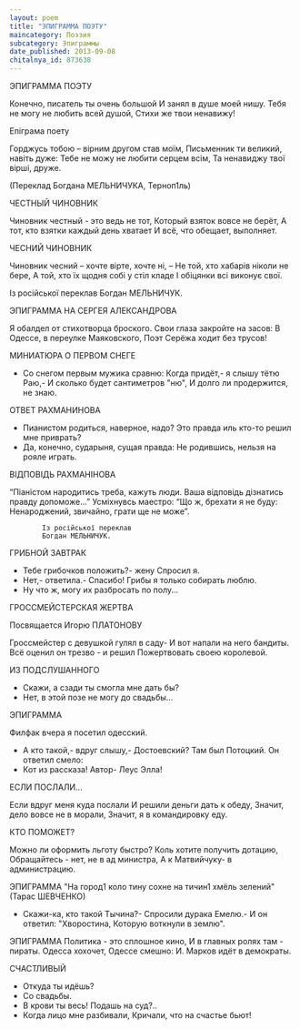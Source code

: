 ```yaml
---
layout: poem
title: "ЭПИГРАММА ПОЭТУ"
maincategory: Поэзия
subcategory: Эпиграммы
date_published: 2013-09-08
chitalnya_id: 873638
---
```




ЭПИГРАММА ПОЭТУ

Конечно, писатель ты очень большой
И занял в душе моей нишу.
Тебя не могу не любить всей душой,
Стихи же твои ненавижу!

Епіграма поету

Горджусь тобою – вірним другом став моїм,
Письменник ти великий, навіть дуже:
Тебе не можу не любити серцем всім,
Та ненавиджу твої вірші, друже.

(Переклад Богдана МЕЛЬНИЧУКА, Терноп1ль)

ЧЕСТНЫЙ ЧИНОВНИК

Чиновник честный - это ведь не тот,
Который взяток вовсе не берёт,
А тот, кто взятки каждый день хватает
И всё, что обещает, выполняет.

ЧЕСНИЙ ЧИНОВНИК

Чиновник чесний – хочте вірте, хочте ні, –
Не той, хто хабарів ніколи не бере,
А той, хто їх щодня собі у стіл кладе
І обіцянки всі виконує свої.

Із російської переклав
Богдан МЕЛЬНИЧУК.

ЭПИГРАММА НА СЕРГЕЯ АЛЕКСАНДРОВА

Я обалдел от стихотворца броского.
Свои глаза закройте на засов:
В Одессе, в переулке Маяковского,
Поэт Серёжа ходит без трусов!

МИНИАТЮРА О ПЕРВОМ СНЕГЕ

- Со снегом первым мужика сравню:
Когда придёт,- я слышу тётю Раю,-
И сколько будет сантиметров "ню",
И долго ли продержится, не знаю.

ОТВЕТ РАХМАНИНОВА

- Пианистом родиться, наверное, надо?
Это правда иль кто-то решил мне приврать?
- Да, конечно, сударыня, сущая правда: 
Не родившись, нельзя на рояле играть.

ВІДПОВІДЬ РАХМАНІНОВА

“Піаністом народитись треба, кажуть люди.
Ваша відповідь дізнатись правду допоможе...”
Усміхнувсь маестро: “Що ж, брехати я не буду:
Ненароджений, звичайно, грати ще не може”.

            Із російської переклав
            Богдан МЕЛЬНИЧУК.

ГРИБНОЙ ЗАВТРАК

- Тебе грибочков положить?- жену
Спросил я.
- Нет,- ответила.- Спасибо!
Грибы я только собирать люблю.
- Ну что ж, могу их разбросать по полу...

ГРОССМЕЙСТЕРСКАЯ ЖЕРТВА

Посвящается Игорю ПЛАТОНОВУ

Гроссмейстер с девушкой гулял в саду-
И вот напали на него бандиты.
Всё оценил он трезво - и решил
Пожертвовать своею королевой.

ИЗ ПОДСЛУШАННОГО

- Скажи, а сзади ты смогла мне дать бы?
- Нет, в этой позе не могу до свадьбы...

ЭПИГРАММА

Филфак вчера я посетил одесский.
- А кто такой,- вдруг слышу,- Достоевский?
Там был Потоцкий. Он ответил смело:
- Кот из рассказа! Автор- Леус Элла!

ЕСЛИ ПОСЛАЛИ...

Если вдруг меня куда послали
И решили деньги дать к обеду,
Значит, дело вовсе не в морали,
Значит, я в командировку еду.

КТО ПОМОЖЕТ?

Можно ли оформить льготу быстро?
Коль хотите получить дотацию,
Обращайтесь - нет, не в ад министра,
А к Матвийчуку- в администрацию.

ЭПИГРАММА
"На город1 коло тину сохне
на тичин1 хмёль зелений"
(Тарас ШЕВЧЕНКО)

- Скажи-ка, кто такой Тычина?-
Спросили дурака Емелю.-
И он ответил: "Хворостина,
Которую воткнули в землю".


ЭПИГРАММА
Политика - это сплошное кино,
И в главных ролях там - пираты.
Одесса хохочет, Одессе смешно:
И. Марков идёт в демократы.

СЧАСТЛИВЫЙ
- Откуда ты идёшь?
- Со свадьбы.
- В крови ты весь! Подашь на суд?..
- Когда лицо мне разбивали,
Кричали, что на счастье бьют!






